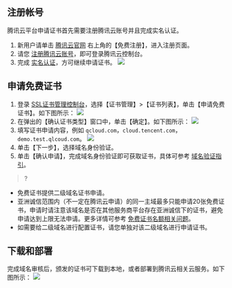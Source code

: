 ## 注册帐号
腾讯云平台申请证书首先需要注册腾讯云账号并且完成实名认证。
1. 新用户请单击 [腾讯云官网](https://cloud.tencent.com/) 右上角的【免费注册】，进入注册页面。
2. 请您 [注册腾讯云账号](https://cloud.tencent.com/document/product/378/17985)，即可登录腾讯云控制台。
3. 完成 [实名认证](https://console.cloud.tencent.com/developer/auth)，方可继续申请证书。
![](https://main.qcloudimg.com/raw/966974bf6f78e4a719a5e130254ecea9.png)

## 申请免费证书

1. 登录 [SSL证书管理控制台](https://console.cloud.tencent.com/ssl)，选择【证书管理】>【证书列表】，单击【申请免费证书】。如下图所示：
![](https://main.qcloudimg.com/raw/386c4db32d43af0ee2ce026f26420d11.png)
2. 在弹出的【确认证书类型】窗口中，单击【确定】。如下图所示：
![](https://main.qcloudimg.com/raw/67c9a271ea357da40cba2bb10f272354.png)
3. 填写证书申请内容，例如 `qcloud.com`，`cloud.tencent.com`，`demo.test.qlcoud.com`。
![](https://main.qcloudimg.com/raw/2ab25b49b5c81742719f28a3c3008e5b.png)
4. 单击【下一步】，选择域名身份验证。
5. 单击【确认申请】，完成域名身份验证即可获取证书，具体可参考 [域名验证指引](https://cloud.tencent.com/document/product/400/4142)。

>?
 - 免费证书提供二级域名证书申请。
 - 亚洲诚信范围内（不一定在腾讯云申请）的同一主域最多只能申请20张免费证书，申请时请注意该域名是否在其他服务商平台存在亚洲诚信下的证书，避免申请达到上限无法申请。更多详情可参考 [免费证书名额相关问题](https://cloud.tencent.com/document/product/400/46849)。
 - 如需要给二级域名进行配置证书，请您单独对该二级域名进行申请证书。
 
## 下载和部署
完成域名审核后，颁发的证书可下载到本地，或者部署到腾讯云相关云服务。如下图所示：
![](https://main.qcloudimg.com/raw/573219f8f6e954e681d27c8f0eb79746.png)
